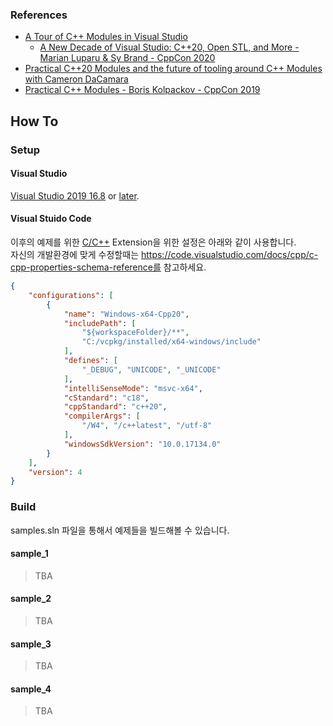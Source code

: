 
### References

* [A Tour of C++ Modules in Visual Studio](https://devblogs.microsoft.com/cppblog/a-tour-of-cpp-modules-in-visual-studio/)
    * [A New Decade of Visual Studio: C++20, Open STL, and More - Marian Luparu & Sy Brand - CppCon 2020](https://youtu.be/Va9-Qe3WzJ8)
* [Practical C++20 Modules and the future of tooling around C++ Modules with Cameron DaCamara](https://www.youtube.com/watch?v=ow2zV0Udd9M)
* [Practical C++ Modules - Boris Kolpackov - CppCon 2019](https://www.youtube.com/watch?v=szHV6RdQdg8)

## How To

### Setup

#### Visual Studio

[Visual Studio 2019 16.8](https://docs.microsoft.com/en-us/visualstudio/releases/2019/release-notes) or [later](https://docs.microsoft.com/en-us/visualstudio/releases/2019/release-notes-preview).

#### Visual Stuido Code

이후의 예제를 위한 [C/C++](https://marketplace.visualstudio.com/items?itemName=ms-vscode.cpptools) Extension을 위한 설정은 아래와 같이 사용합니다.  
자신의 개발환경에 맞게 수정할때는 https://code.visualstudio.com/docs/cpp/c-cpp-properties-schema-reference를 참고하세요.

```json
{
    "configurations": [
        {
            "name": "Windows-x64-Cpp20",
            "includePath": [
                "${workspaceFolder}/**",
                "C:/vcpkg/installed/x64-windows/include"
            ],
            "defines": [
                "_DEBUG", "UNICODE", "_UNICODE"
            ],
            "intelliSenseMode": "msvc-x64",
            "cStandard": "c18",
            "cppStandard": "c++20",
            "compilerArgs": [
                "/W4", "/c++latest", "/utf-8"
            ],
            "windowsSdkVersion": "10.0.17134.0"
        }
    ],
    "version": 4
}
```

### Build

samples.sln 파일을 통해서 예제들을 빌드해볼 수 있습니다.

#### sample_1

> TBA

#### sample_2

> TBA

#### sample_3

> TBA

#### sample_4

> TBA


